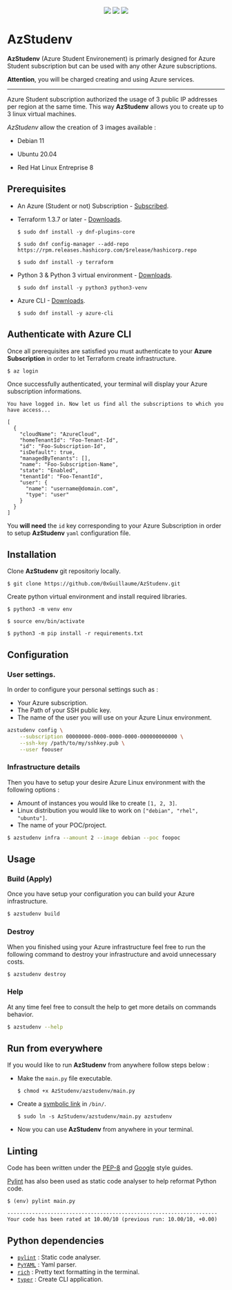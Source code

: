 <p align="center">
    <img src="https://img.shields.io/badge/microsoft%20azure-0089D6?style=for-the-badge&logo=microsoft-azure&logoColor=white"/>
    <img src="https://img.shields.io/badge/Terraform-7B42BC?style=for-the-badge&logo=terraform&logoColor=white"/>
    <img src="https://img.shields.io/badge/Python-FFD43B?style=for-the-badge&logo=python&logoColor=blue"/>
</p>


# AzStudenv

**AzStudenv** (Azure Student Environement) is primarly designed for Azure Student subscription but can be used with any other Azure subscriptions.

**Attention**, you will be charged creating and using Azure services.

---

Azure Student subscription authorized the usage of 3 public IP addresses per region at the same time. This way **AzStudenv** allows you to create up to 3 linux virtual machines. 

*AzStudenv* allow the creation of 3 images available :

- Debian 11

- Ubuntu 20.04

- Red Hat Linux Entreprise 8



## Prerequisites

- An Azure (Student or not) Subscription - [Subscribed](https://azure.microsoft.com/en-us/free/). 

- Terraform 1.3.7 or later - [Downloads](https://developer.hashicorp.com/terraform/downloads).
    ```shell
    $ sudo dnf install -y dnf-plugins-core

    $ sudo dnf config-manager --add-repo https://rpm.releases.hashicorp.com/$release/hashicorp.repo

    $ sudo dnf install -y terraform
    ```

- Python 3 & Python 3 virtual environment - [Downloads](https://www.python.org/downloads/).
    ```shell
    $ sudo dnf install -y python3 python3-venv
    ```

- Azure CLI - [Downloads](https://learn.microsoft.com/en-us/cli/azure/install-azure-cli).
    ```shell
    $ sudo dnf install -y azure-cli
    ```


## Authenticate with Azure CLI

Once all prerequisites are satisfied you must authenticate to your **Azure Subscription** in order to let Terraform create infrastructure.

```shell
$ az login
```

Once successfully authenticated, your terminal will display your Azure subscription informations.

```shell
You have logged in. Now let us find all the subscriptions to which you have access...

[
  {
    "cloudName": "AzureCloud",
    "homeTenantId": "Foo-Tenant-Id",
    "id": "Foo-Subscription-Id",
    "isDefault": true,
    "managedByTenants": [],
    "name": "Foo-Subscription-Name",
    "state": "Enabled",
    "tenantId": "Foo-TenantId",
    "user": {
      "name": "username@domain.com",
      "type": "user"
    }
  }
]
```

You **will need** the `id` key corresponding to your Azure Subscription in order to setup **AzStudenv** `yaml` configuration file.


## Installation

Clone **AzStudenv** git repositoriy locally.

```shell
$ git clone https://github.com/0xGuillaume/AzStudenv.git
```

Create python virtual environment and install required libraries.

```shell
$ python3 -m venv env

$ source env/bin/activate

$ python3 -m pip install -r requirements.txt
```


## Configuration

### User settings.

In order to configure your personal settings such as :

- Your Azure subscription.
- The Path of your SSH public key.
- The name of the user you will use on your Azure Linux environment.

```bash
azstudenv config \
	--subscription 00000000-0000-0000-0000-000000000000 \
	--ssh-key /path/to/my/sshkey.pub \
	--user foouser
```

### Infrastructure details

Then you have to setup your desire Azure Linux environment with the following options :
	
- Amount of instances you would like to create `[1, 2, 3]`.
- Linux distribution you would like to work on `["debian", "rhel", "ubuntu"]`.
- The name of your POC/project.

```bash
$ azstudenv infra --amount 2 --image debian --poc foopoc
```

## Usage

### Build (Apply)

Once you have setup your configuration you can build your Azure infrastructure.

```bash
$ azstudenv build
```

### Destroy

When you finished using your Azure infrastructure feel free to run the following command to destroy your infrastructure and avoid unnecessary costs.

```bash
$ azstudenv destroy
```

### Help

At any time feel free to consult the help to get more details on commands behavior.

```bash
$ azstudenv --help
```

## Run from everywhere

If you would like to run **AzStudenv** from anywhere follow steps below :

* Make the `main.py` file executable.
    ```shell
    $ chmod +x AzStudenv/azstudenv/main.py
    ```

* Create a [symbolic link](https://en.wikipedia.org/wiki/Symbolic_link) in `/bin/`.
    ```
    $ sudo ln -s AzStudenv/azstudenv/main.py azstudenv
    ```

* Now you can use **AzStudenv** from anywhere in your terminal.


## Linting

Code has been written under the [PEP-8](https://peps.python.org/pep-0008/) and [Google](https://google.github.io/styleguide/pyguide.html) style guides.

[Pylint](https://github.com/PyCQA/pylint) has also been used as static code analyser to help reformat Python code.

```
$ (env) pylint main.py

--------------------------------------------------------------------
Your code has been rated at 10.00/10 (previous run: 10.00/10, +0.00)
```


## Python dependencies

- [`pylint`](https://pypi.org/project/pylint/) : Static code analyser.
- [`PyYAML`](https://pypi.org/project/PyYAML/) : Yaml parser.
- [`rich`](https://pypi.org/project/rich/) : Pretty text formatting in the terminal.
- [`typer`](https://pypi.org/project/typer/) : Create CLI application.
